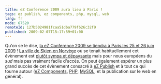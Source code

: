 ```yaml
---
title: eZ Conference 2009 aura lieu à Paris !
tags: ez publish, ez components, php, mysql, web
lang: fr
node: 67520
remoteId: 127b5024981fcaa51dba779f626c32f9
published: 2009-02-07T15:17:59+01:00
---
```


Qu'on se le dise, [la eZ Conference 2009 se tiendra à Paris les 25 et 26 juin 2009](http://ez.no/developer/news/ez_conference_awards_2009_in_paris) ! [La ville de Skien en Norvège](http://maps.google.fr/maps?f=q&amp;source=s_q&amp;hl=fr&amp;q=Skien,+Norv%C3%A8ge&amp;sll=47.15984,2.988281&amp;sspn=18.298302,46.582031&amp;ie=UTF8&amp;cd=2&amp;geocode=FU1qhwMdoy2SAA&amp;split=0&amp;t=h&amp;z=9) où se tenait habituellement cet évènement est [plutôt sympa et dépaysante](/images/skien.jpg) mais pour nous européens du *sud* mais pas vraiment facile d'accès. On peut également espérer un plus grand succès de cet évènement consacré à [eZ Publish](/tag/ez+publish) et à tout ce qui tourne autour ([eZ Components](/tag/ez+components), [PHP](/tag/php), [MySQL](/tag/mysql), et la publication sur le web en général).

